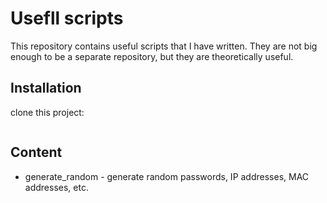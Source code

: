 # Usefll scripts

This repository contains useful scripts that I have written. They are not big enough to be a 
separate repository, but they are theoretically useful.

## Installation

clone this project:

```
```

## Content

- generate_random - generate random passwords, IP addresses, MAC addresses, etc.


